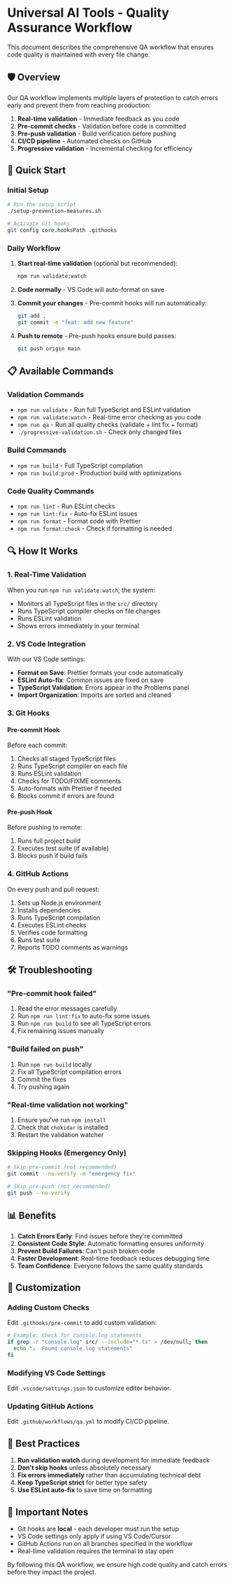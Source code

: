# Universal AI Tools - Quality Assurance Workflow

This document describes the comprehensive QA workflow that ensures code quality is maintained with every file change.

## 🛡️ Overview

Our QA workflow implements multiple layers of protection to catch errors early and prevent them from reaching production:

1. **Real-time validation** - Immediate feedback as you code
2. **Pre-commit checks** - Validation before code is committed
3. **Pre-push validation** - Build verification before pushing
4. **CI/CD pipeline** - Automated checks on GitHub
5. **Progressive validation** - Incremental checking for efficiency

## 🚀 Quick Start

### Initial Setup

```bash
# Run the setup script
./setup-prevention-measures.sh

# Activate Git hooks
git config core.hooksPath .githooks
```

### Daily Workflow

1. **Start real-time validation** (optional but recommended):
   ```bash
   npm run validate:watch
   ```

2. **Code normally** - VS Code will auto-format on save

3. **Commit your changes** - Pre-commit hooks will run automatically:
   ```bash
   git add .
   git commit -m "feat: add new feature"
   ```

4. **Push to remote** - Pre-push hooks ensure build passes:
   ```bash
   git push origin main
   ```

## 📋 Available Commands

### Validation Commands
- `npm run validate` - Run full TypeScript and ESLint validation
- `npm run validate:watch` - Real-time error checking as you code
- `npm run qa` - Run all quality checks (validate + lint fix + format)
- `./progressive-validation.sh` - Check only changed files

### Build Commands
- `npm run build` - Full TypeScript compilation
- `npm run build:prod` - Production build with optimizations

### Code Quality Commands
- `npm run lint` - Run ESLint checks
- `npm run lint:fix` - Auto-fix ESLint issues
- `npm run format` - Format code with Prettier
- `npm run format:check` - Check if formatting is needed

## 🔍 How It Works

### 1. Real-Time Validation

When you run `npm run validate:watch`, the system:
- Monitors all TypeScript files in the `src/` directory
- Runs TypeScript compiler checks on file changes
- Runs ESLint validation
- Shows errors immediately in your terminal

### 2. VS Code Integration

With our VS Code settings:
- **Format on Save**: Prettier formats your code automatically
- **ESLint Auto-fix**: Common issues are fixed on save
- **TypeScript Validation**: Errors appear in the Problems panel
- **Import Organization**: Imports are sorted and cleaned

### 3. Git Hooks

#### Pre-commit Hook
Before each commit:
1. Checks all staged TypeScript files
2. Runs TypeScript compiler on each file
3. Runs ESLint validation
4. Checks for TODO/FIXME comments
5. Auto-formats with Prettier if needed
6. Blocks commit if errors are found

#### Pre-push Hook
Before pushing to remote:
1. Runs full project build
2. Executes test suite (if available)
3. Blocks push if build fails

### 4. GitHub Actions

On every push and pull request:
1. Sets up Node.js environment
2. Installs dependencies
3. Runs TypeScript compilation
4. Executes ESLint checks
5. Verifies code formatting
6. Runs test suite
7. Reports TODO comments as warnings

## 🛠️ Troubleshooting

### "Pre-commit hook failed"
1. Read the error messages carefully
2. Run `npm run lint:fix` to auto-fix some issues
3. Run `npm run build` to see all TypeScript errors
4. Fix remaining issues manually

### "Build failed on push"
1. Run `npm run build` locally
2. Fix all TypeScript compilation errors
3. Commit the fixes
4. Try pushing again

### "Real-time validation not working"
1. Ensure you've run `npm install`
2. Check that `chokidar` is installed
3. Restart the validation watcher

### Skipping Hooks (Emergency Only)
```bash
# Skip pre-commit (not recommended)
git commit --no-verify -m "emergency fix"

# Skip pre-push (not recommended)
git push --no-verify
```

## 📊 Benefits

1. **Catch Errors Early**: Find issues before they're committed
2. **Consistent Code Style**: Automatic formatting ensures uniformity
3. **Prevent Build Failures**: Can't push broken code
4. **Faster Development**: Real-time feedback reduces debugging time
5. **Team Confidence**: Everyone follows the same quality standards

## 🔧 Customization

### Adding Custom Checks

Edit `.githooks/pre-commit` to add custom validation:

```bash
# Example: Check for console.log statements
if grep -r "console.log" src/ --include="*.ts" > /dev/null; then
  echo "⚠️  Found console.log statements"
fi
```

### Modifying VS Code Settings

Edit `.vscode/settings.json` to customize editor behavior.

### Updating GitHub Actions

Edit `.github/workflows/qa.yml` to modify CI/CD pipeline.

## 📝 Best Practices

1. **Run validation watch** during development for immediate feedback
2. **Don't skip hooks** unless absolutely necessary
3. **Fix errors immediately** rather than accumulating technical debt
4. **Keep TypeScript strict** for better type safety
5. **Use ESLint auto-fix** to save time on formatting

## 🚨 Important Notes

- Git hooks are **local** - each developer must run the setup
- VS Code settings only apply if using VS Code/Cursor
- GitHub Actions run on all branches specified in the workflow
- Real-time validation requires the terminal to stay open

By following this QA workflow, we ensure high code quality and catch errors before they impact the project.